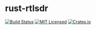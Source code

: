 # rust-rtlsdr

[![Build Status](https://travis-ci.org/jpoirier/rust-rtlsdr.svg?branch=master)](https://travis-ci.org/jpoirier/rust-rtlsdr)
[![MIT Licensed](https://img.shields.io/crates/l/rtl-sdr.svg?maxAge=3600)](./LICENSE)
[![Crates.io](https://img.shields.io/crates/v/rtl-sdr.svg?maxAge=3600)](https://crates.io/crates/rtl-sdr)
